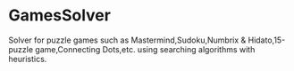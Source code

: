 # GamesSolver
Solver for puzzle games such as Mastermind,Sudoku,Numbrix &amp; Hidato,15-puzzle game,Connecting Dots,etc. using searching algorithms with heuristics.
